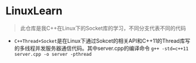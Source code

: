 # LinuxLearn
> 此仓库是我C++在Linux下的Socket库的学习，不同分支代表不同的代码
- `C++Thread+Socket`是在Linux下通过Sokcet的相关API和C++11的Thread库写的多线程并发服务器通信代码。其中server.cpp的编译命令 `g++ -std=c++11 server.cpp -o server -pthread`
